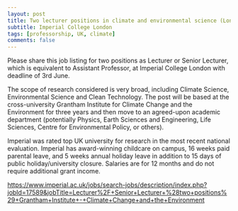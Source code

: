 ```yaml
---
layout: post
title: Two lecturer positions in climate and environmental science (London, UK)
subtitle: Imperial College London
tags: [professorship, UK, climate]
comments: false
---
```

Please share this job listing for two positions as Lecturer or Senior Lecturer, which is equivalent to Assistant Professor, at Imperial College London with deadline of 3rd June. 

The scope of research considered is very broad, including Climate Science, Environmental Science and Clean Technology. The post will be based at the cross-university Grantham Institute for Climate Change and the Environment for three years and then move to an agreed-upon academic department (potentially Physics, Earth Sciences and Engineering, Life Sciences, Centre for Environmental Policy, or others).

Imperial was rated top UK university for research in the most recent national evaluation. Imperial has award-winning childcare on campus, 16 weeks paid parental leave, and 5 weeks annual holiday leave in addition to 15 days of public holiday/university closure. Salaries are for 12 months and do not require additional grant income. 

https://www.imperial.ac.uk/jobs/search-jobs/description/index.php?jobId=17589&jobTitle=Lecturer%2F+Senior+Lecturer+%28two+positions%29+Grantham+Institute+-+Climate+Change+and+the+Environment
